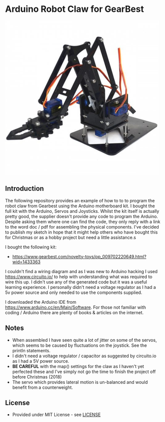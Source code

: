 # Arduino Robot Claw for GearBest

![](images/claw.jpeg)

## Introduction

The following repository provides an example of how to to to program the robot claw from Gearbest using the Arduino motherboard kit. I bought the full kit with the Arduino, Servos and Joysticks. Whilst the kit itself is actually pretty good, the supplier doesn't provide any code to program the Arduino. Despite asking them where one can find the code, they only reply with a link to the word doc / pdf for assembling the physical components. I've decided to publish my sketch in hope that it might help others who have bought this for Christmas or as a hobby project but need a little assistance.s

I bought the following kit:

- https://www.gearbest.com/novelty-toys/pp_009702220649.html?wid=1433363

I couldn't find a wiring diagram and as I was new to Arduino hacking I used https://www.circuito.io/ to help with understanding what was required to wire this up. I didn't use any of the generated code but it was a useful learning experience. I personally didn't need a voltage regulator as I had a 5v power source and only needed to use the components supplied.

I downloaded the Arduino IDE from https://www.arduino.cc/en/Main/Software. For those not familiar with coding / Arduino there are plenty of books & articles on the internet.

## Notes
- When assembled I have seen quite a lot of jitter on some of the servos, which seems to be caused by fluctuations on the joystick. See the println statements.
- I didn't need a voltage regulator / capacitor as suggested by circuito.io as I had a 5V power source.
- **BE CAREFUL** with the map() settings for the claw as I haven't yet perfected these and I've simply not go the time to finish the project off before Christmas (2018)
- The servo which provides lateral motion is un-balanced and would benefit from a counterweight.

## License
- Provided under MIT License - see [LICENSE](LICENSE)